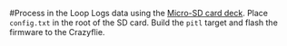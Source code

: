 #Process in the Loop
Logs data using the [Micro-SD card deck](https://www.bitcraze.io/documentation/repository/crazyflie-firmware/master/userguides/decks/micro-sd-card-deck/). Place `config.txt` in the root of the SD card. Build the `pitl` target and flash the firmware to the Crazyflie.
